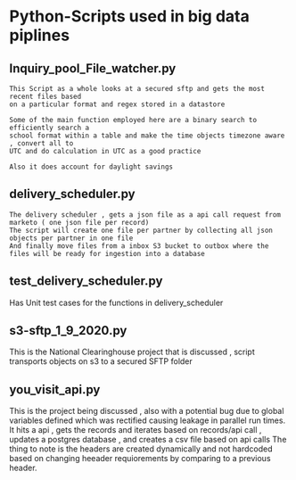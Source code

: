 # Python-Scripts used in big data piplines
## Inquiry_pool_File_watcher.py
    This Script as a whole looks at a secured sftp and gets the most recent files based
    on a particular format and regex stored in a datastore
    
    Some of the main function employed here are a binary search to efficiently search a 
    school format within a table and make the time objects timezone aware , convert all to
    UTC and do calculation in UTC as a good practice 
    
    Also it does account for daylight savings 
    
 ## delivery_scheduler.py
    The delivery scheduler , gets a json file as a api call request from marketo ( one json file per record) 
    The script will create one file per partner by collecting all json objects per partner in one file 
    And finally move files from a inbox S3 bucket to outbox where the files will be ready for ingestion into a database
    
## test_delivery_scheduler.py 
   Has Unit test cases for the functions in delivery_scheduler
    
## s3-sftp_1_9_2020.py
   This is the National Clearinghouse project that is discussed , script transports objects on s3 to a secured SFTP folder 
   
## you_visit_api.py 
   This is the project being discussed , also with a potential bug due to global variables defined which was rectified causing leakage in parallel run times. 
   It hits a api , gets the records and iterates based on records/api call , updates a postgres database , and creates a csv file based on api calls 
   The thing to note is the headers are created dynamically and not hardcoded based on changing heeader requiorements by comparing to a previous header.
    
   
